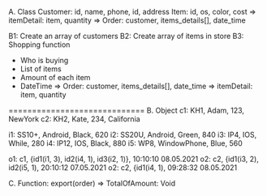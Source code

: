 A. Class
Customer: id, name, phone, id, address
Item: id, os, color, cost
=> itemDetail: item, quantity
=> Order: customer, items_details[], date_time

B1: Create an array of customers
B2: Create array of items in store
B3: Shopping function
+ Who is buying
+ List of items
+ Amount of each item
+ DateTime
=> Order: customer, items_details[], date_time
=> itemDetail: item, quantity

=============================
B. Object
c1: KH1, Adam, 123, NewYork
c2: KH2, Kate, 234, California

i1: SS10+, Android, Black, 620
i2: SS20U, Android, Green, 840
i3: IP4, IOS, While, 280
i4: IP12, IOS, Black, 880
i5: WP8, WindowPhone, Blue, 560

o1: c1, {id1(i1, 3), id2(i4, 1), id3(i2, 1)}, 10:10:10 08.05.2021
o2: c2, {id1(i3, 2), id2(i5, 1), 20:10:12 07.05.2021
o2: c2, {id1(i4, 1), 09:28:32 08.05.2021

C. Function: export(order) => TotalOfAmount: Void


